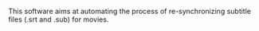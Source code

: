 This software aims at automating the process of re-synchronizing subtitle files (.srt and .sub) for movies.